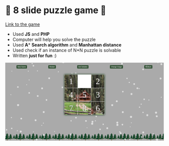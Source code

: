 # :game_die: 8 slide puzzle game :game_die:

[Link to the game](https://nordic-alf-8puzzle.herokuapp.com/)

* Used **JS** and **PHP**
* Сomputer will help you solve the puzzle 
* Used **A*** **Search algorithm** and **Manhattan distance**
* Used check if an instance of N*N puzzle is solvable
* Written **just for fun** :)

![Image alt](https://github.com/NordicAlf/8_Slide_Puzzle/blob/main/game_screenshot.png)
